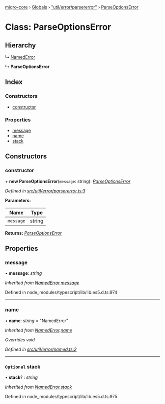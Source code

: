 [miqro-core](../README.md) › [Globals](../globals.md) › ["util/error/parsererror"](../modules/_util_error_parsererror_.md) › [ParseOptionsError](_util_error_parsererror_.parseoptionserror.md)

# Class: ParseOptionsError

## Hierarchy

  ↳ [NamedError](_util_error_named_.namederror.md)

  ↳ **ParseOptionsError**

## Index

### Constructors

* [constructor](_util_error_parsererror_.parseoptionserror.md#constructor)

### Properties

* [message](_util_error_parsererror_.parseoptionserror.md#message)
* [name](_util_error_parsererror_.parseoptionserror.md#name)
* [stack](_util_error_parsererror_.parseoptionserror.md#optional-stack)

## Constructors

###  constructor

\+ **new ParseOptionsError**(`message`: string): *[ParseOptionsError](_util_error_parsererror_.parseoptionserror.md)*

*Defined in [src/util/error/parsererror.ts:3](https://github.com/claukers/miqro-core/blob/4847fd5/src/util/error/parsererror.ts#L3)*

**Parameters:**

Name | Type |
------ | ------ |
`message` | string |

**Returns:** *[ParseOptionsError](_util_error_parsererror_.parseoptionserror.md)*

## Properties

###  message

• **message**: *string*

*Inherited from [NamedError](_util_error_named_.namederror.md).[message](_util_error_named_.namederror.md#message)*

Defined in node_modules/typescript/lib/lib.es5.d.ts:974

___

###  name

• **name**: *string* = "NamedError"

*Inherited from [NamedError](_util_error_named_.namederror.md).[name](_util_error_named_.namederror.md#name)*

*Overrides void*

*Defined in [src/util/error/named.ts:2](https://github.com/claukers/miqro-core/blob/4847fd5/src/util/error/named.ts#L2)*

___

### `Optional` stack

• **stack**? : *string*

*Inherited from [NamedError](_util_error_named_.namederror.md).[stack](_util_error_named_.namederror.md#optional-stack)*

Defined in node_modules/typescript/lib/lib.es5.d.ts:975

